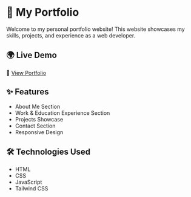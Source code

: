 # 🚀 My Portfolio

Welcome to my personal portfolio website! This website showcases my skills, projects, and experience as a web developer.

## 🌍 Live Demo

🔗 [View Portfolio](https://yourusername.github.io/)

## ✨ Features

- About Me Section
- Work & Education Experience Section
- Projects Showcase
- Contact Section
- Responsive Design

## 🛠️ Technologies Used

- HTML
- CSS
- JavaScript
- Tailwind CSS

